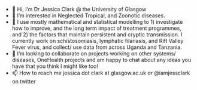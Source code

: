 - 👋 Hi, I’m Dr Jessica Clark @ the University of Glasgow
- 👀 I’m interested in Neglected Tropical, and Zoonotic diseases. 
- 🌱 I use mostly mathematical and statistical modelling to 1) investigate how to improve, and the long term impact of treatment programmes, and 2) the factors that maintain persistent and cryptic transmission. I currently work on schistosomiasis, lymphatic filariasis, and Rift Valley Fever virus, and collect/ use data from across Uganda and Tanzania.  
- 💞️ I’m looking to collaborate on projects working on other systems/ diseases, OneHealth projects and am happy to chat about any ideas you have that you think I might like too!
- 📫 How to reach me jessica dot clark at glasgow.ac.uk or @iamjessclark on twitter 

<!---
iamjessclark/iamjessclark is a ✨ special ✨ repository because its `README.md` (this file) appears on your GitHub profile.
You can click the Preview link to take a look at your changes.
--->
